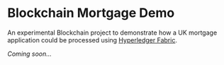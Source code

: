 # Blockchain Mortgage Demo

An experimental Blockchain project to demonstrate how a UK mortgage application could be processed using
[Hyperledger Fabric](https://www.hyperledger.org/).

_Coming soon..._
